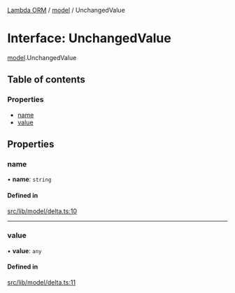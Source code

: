 [Lambda ORM](../README.md) / [model](../modules/model.md) / UnchangedValue

# Interface: UnchangedValue

[model](../modules/model.md).UnchangedValue

## Table of contents

### Properties

- [name](model.UnchangedValue.md#name)
- [value](model.UnchangedValue.md#value)

## Properties

### name

• **name**: `string`

#### Defined in

[src/lib/model/delta.ts:10](https://github.com/FlavioLionelRita/lambda-orm/blob/c4a0e00/src/lib/model/delta.ts#L10)

___

### value

• **value**: `any`

#### Defined in

[src/lib/model/delta.ts:11](https://github.com/FlavioLionelRita/lambda-orm/blob/c4a0e00/src/lib/model/delta.ts#L11)
